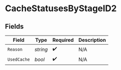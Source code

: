 # CacheStatusesByStageID2


## Fields

| Field              | Type               | Required           | Description        |
| ------------------ | ------------------ | ------------------ | ------------------ |
| `Reason`           | *string*           | :heavy_check_mark: | N/A                |
| `UsedCache`        | *bool*             | :heavy_check_mark: | N/A                |